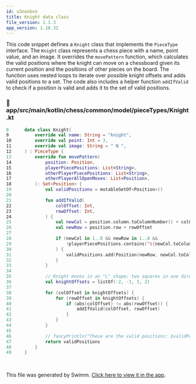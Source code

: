 ```yaml
---
id: u3nonbvo
title: Knight data class
file_version: 1.1.3
app_version: 1.18.32
---
```


This code snippet defines a `Knight` class that implements the `PieceType` interface. The `Knight` class represents a chess piece with a name, point value, and an image. It overrides the `movePattern` function, which calculates the valid positions where the knight can move on a chessboard given its current position and the positions of other pieces on the board. The function uses nested loops to iterate over possible knight offsets and adds valid positions to a set. The code also includes a helper function `addIfValid` to check if a position is valid and adds it to the set of valid positions.
<!-- NOTE-swimm-snippet: the lines below link your snippet to Swimm -->
### 📄 app/src/main/kotlin/chess/common/model/pieceTypes/Knight.kt
```kotlin
8      data class Knight(
9          override val name: String = "knight",
10         override val point: Int = 3,
11         override val image: String = " N ",
12     ) : PieceType {
13         override fun movePattern(
14             position: Position,
15             playerPiecePositions: List<String>,
16             otherPlayerPiecePositions: List<String>,
17             otherPlayerAllOpenMoves: List<Position>,
18         ): Set<Position> {
19             val validPositions = mutableSetOf<Position>()
20     
21             fun addIfValid(
22                 colOffset: Int,
23                 rowOffset: Int,
24             ) {
25                 val newCol = position.column.toColumnNumber() + colOffset + 1 // index should start at 1
26                 val newRow = position.row + rowOffset
27     
28                 if (newCol in 1..8 && newRow in 1..8 &&
29                     !playerPiecePositions.contains("${newCol.toColumn()}$newRow")
30                 ) {
31                     validPositions.add(Position(newRow, newCol.toColumn()))
32                 }
33             }
34     
35             // Knight moves in an "L" shape: two squares in one direction and one square perpendicular to that
36             val knightOffsets = listOf(-2, -1, 1, 2)
37     
38             for (colOffset in knightOffsets) {
39                 for (rowOffset in knightOffsets) {
40                     if (abs(colOffset) != abs(rowOffset)) {
41                         addIfValid(colOffset, rowOffset)
42                     }
43                 }
44             }
45     
46             // fancyPrintln("These are the valid positions: $validPositions")
47             return validPositions
48         }
49     }
```

<br/>

This file was generated by Swimm. [Click here to view it in the app](https://app.swimm.io/repos/Z2l0aHViJTNBJTNBQ2hlc3MlM0ElM0FvYnNjdXJlLXN0YXI=/docs/u3nonbvo).
